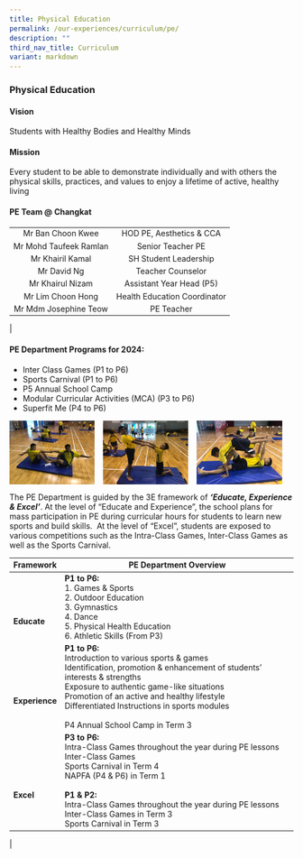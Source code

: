 ```yaml
---
title: Physical Education
permalink: /our-experiences/curriculum/pe/
description: ""
third_nav_title: Curriculum
variant: markdown
---
```

### **Physical Education**
#### **Vision**
Students with Healthy Bodies and Healthy Minds

#### **Mission**
Every student to be able to demonstrate individually and with others the physical skills, practices, and values to enjoy a lifetime of active, healthy living

#### **PE Team @ Changkat**

|  |  |
|:---:|:---:|
| Mr Ban Choon Kwee | HOD PE, Aesthetics &amp; CCA |
| Mr Mohd Taufeek Ramlan | Senior Teacher PE |
| Mr Khairil Kamal | SH Student Leadership |
| Mr David Ng | Teacher Counselor |
| Mr Khairul Nizam  | Assistant Year Head (P5) |
| Mr Lim Choon Hong | Health Education Coordinator |
| Mr Mdm Josephine Teow | PE Teacher |
|

#### **PE Department Programs for 2024:**
* Inter Class Games (P1 to P6)
* Sports Carnival (P1 to P6)
* P5 Annual School Camp
* Modular Curricular Activities (MCA) (P3 to P6)
* Superfit Me (P4 to P6)

<img src="/images/OurExperiences/Curriculum/PE/pe1.jpg" style="width:30%;margin-right:15px;" align="left">
<img src="/images/OurExperiences/Curriculum/PE/pe2.jpg" style="width:30%;margin-right:15px;" align="left">
<img src="/images/OurExperiences/Curriculum/PE/pe3.jpg" style="width:30%;margin-right:15px;" align="left">

<br clear="left">

The PE Department is guided by the 3E framework of&nbsp;**_‘Educate, Experience &amp; Excel’_**.&nbsp;At the level of “Educate and Experience”, the school plans for mass participation in PE during curricular hours for students to learn new sports and build skills.&nbsp; At the level of “Excel”, students are exposed to various competitions such as the Intra-Class Games, Inter-Class Games as well as the Sports Carnival.

| Framework | PE Department Overview |
|---|---|
| <br><br><br>**Educate** | **P1 to P6:**<br>1. Games &amp; Sports<br>2. Outdoor Education<br>3. Gymnastics<br>4. Dance<br>5. Physical Health Education<br>6. Athletic Skills (From P3) |
| <br><br><br>**Experience** | **P1 to P6:**<br>Introduction to various sports &amp; games<br>Identification, promotion &amp; enhancement of students’ interests &amp; strengths<br>Exposure to authentic game-like situations<br>Promotion of an active and healthy lifestyle<br>Differentiated Instructions in sports modules<br><br>P4 Annual School Camp in Term 3<br>  |
| <br><br><br>**Excel** | **P3 to P6:**<br>Intra-Class Games throughout the year during PE lessons<br>Inter-Class Games<br>Sports Carnival in Term 4<br>NAPFA (P4 &amp; P6) in Term 1<br><br>**P1 &amp; P2:**<br>Intra-Class Games throughout the year during PE lessons<br>Inter-Class Games in Term 3<br>Sports Carnival in Term 3<br> |
|